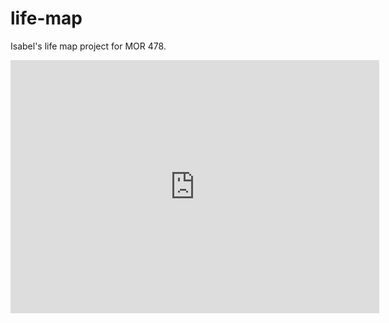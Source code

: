 # life-map
Isabel's life map project for MOR 478.

<iframe height='405' width='590' frameborder='0' allowtransparency='true' scrolling='no' src='https://www.strava.com/activities/1713547466/embed/0f861eda6878e8e413ae77dade6628d07c03c0f4'></iframe>
